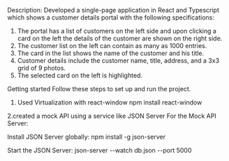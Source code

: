 Description:
Developed a single-page application in React and Typescript which shows a customer details
portal with the following specifications:
1. The portal has a list of customers on the left side and upon clicking a card on the left
the details of the customer are shown on the right side.
2. The customer list on the left can contain as many as 1000 entries.
3. The card in the list shows the name of the customer and his title.
4. Customer details include the customer name, title, address, and a 3x3 grid of 9
photos.
5. The selected card on the left is highlighted.


Getting started
Follow these steps to set up and run the project.
1. Used Virtualization with react-window
npm install react-window

2.created a mock API using a service like JSON Server 
For the Mock API Server:

Install JSON Server globally:
npm install -g json-server

Start the JSON Server:
json-server --watch db.json --port 5000
